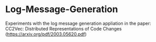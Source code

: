 # Log-Message-Generation
Experiments with the log message generation appliation in the paper: CC2Vec: Distributed Representations of Code Changes (https://arxiv.org/pdf/2003.05620.pdf)
